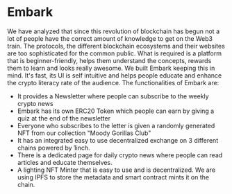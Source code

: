 # Embark 

We have analyzed that since this revolution of blockchain has begun not a lot of people have the correct amount of knowledge to get on the Web3 train. The protocols, the different blockchain ecosystems and their websites are too sophisticated for the common public. What is required is a platform that is beginner-friendly, helps them understand the concepts, rewards them to learn and looks really awesome.
We built Embark keeping this in mind. It's fast, its UI is self intuitive and helps people educate and enhance the crypto literacy rate of the audience. 
The functionalities of Embark are: 
- It provides a Newsletter where people can subscribe to the weekly crypto news 
- Embark has its own ERC20 Token which people can earn by giving a quiz at the end of the newsletter 
- Everyone who subscribes to the letter is given a randomly generated NFT from our collection "Moody Gorillas Club"
- It has an integrated easy to use decentralized exchange on 3 different chains powered by 1inch.
- There is a dedicated page for daily crypto news where people can read articles and educate themselves. 
- A lighting NFT Minter that is easy to use and is decentralized. We are using IPFS to store the metadata and smart contract mints it on the chain. 
 
